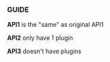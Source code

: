 ### GUIDE

**API1** is the "same" as original API1

**API2** only have 1 plugin

**API3** doesn't have plugins